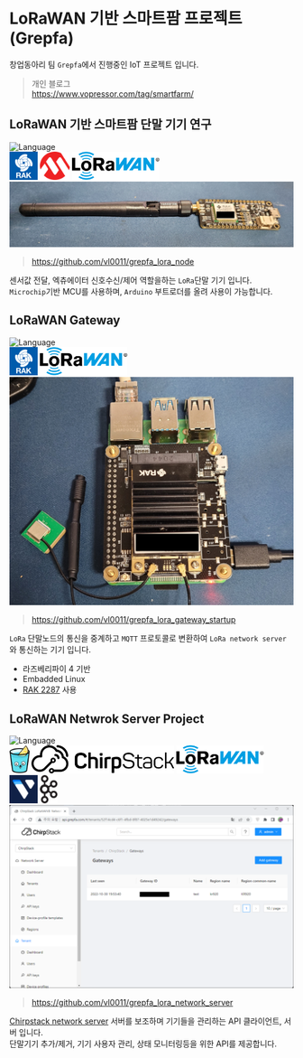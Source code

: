 # LoRaWAN 기반 스마트팜 프로젝트 (Grepfa)
창업동아리 팀 `Grepfa`에서 진행중인 IoT 프로젝트 입니다.
>개인 블로그  
https://www.vopressor.com/tag/smartfarm/

## LoRaWAN 기반 스마트팜 단말 기기 연구
![Language](https://skillicons.dev/icons?i=c,cpp,arduino)  
<a href="https://www.rakwireless.com/"><img src="logo/RAK.png" height=50></a>
<a href="https://www.microchip.com/"><img src="logo/MCHP.svg" height=50></a>
<a href="https://lora-alliance.org/"><img src="logo/lorawan.svg" height=50></a>
![node](PROJECT/node.jpg)

>https://github.com/vl0011/grepfa_lora_node

센서값 전달, 엑츄에이터 신호수신/제어 역할을하는 `LoRa`단말 기기 입니다.  
`Microchip`기반 MCU를 사용하며, `Arduino` 부트로더를 올려 사용이 가능합니다.

## LoRaWAN Gateway
![Language](https://skillicons.dev/icons?i=c,cpp,raspberrypi,linux,bash)  
<a href="https://www.rakwireless.com/"><img src="logo/RAK.png" height=50></a>
<a href="https://lora-alliance.org/"><img src="logo/lorawan.svg" height=50></a>
![gw](PROJECT/gateway.jpg)

>https://github.com/vl0011/grepfa_lora_gateway_startup

`LoRa` 단말노드의 통신을 중계하고 `MQTT` 프로토콜로 변환하여 `LoRa network server` 와 통신하는 기기 입니다.  
- 라즈베리파이 4 기반
- Embadded Linux
- [RAK 2287](https://docs.rakwireless.com/Product-Categories/WisLink/RAK2287/Overview/) 사용

## LoRaWAN Netwrok Server Project
![Language](https://skillicons.dev/icons?i=go,c,cpp,rust,postgres)  
<img src="https://raw.githubusercontent.com/gin-gonic/logo/master/color.png" height=50>
<a href="https://www.chirpstack.io/"><img src="logo/chirpstack.png" height=50></a>
<a href="https://lora-alliance.org/"><img src="logo/lorawan.svg" height=50></a>
<a href="https://www.vultr.com/"><img src="logo/vultr.svg" height=50></a>
<a href="https://kafka.apache.org/"><img src="logo/kafka.svg" height=50></a>
![server](PROJECT/server.png)
>https://github.com/vl0011/grepfa_lora_network_server

[Chirpstack network server](https://www.chirpstack.io/) 서버를 보조하며 기기들을 관리하는 API 클라이언트, 서버 입니다.  
단말기기 추가/제거, 기기 사용자 관리, 상태 모니터링등을 위한 API를 제공합니다.